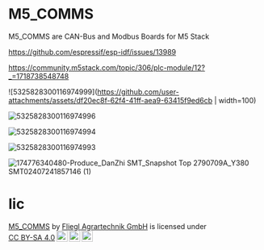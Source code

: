 # M5_COMMS
M5_COMMS are CAN-Bus and Modbus Boards for M5 Stack



<https://github.com/espressif/esp-idf/issues/13989>

<https://community.m5stack.com/topic/306/plc-module/12?_=1718738548748>




![5325828300116974999](https://github.com/user-attachments/assets/df20ec8f-62f4-41ff-aea9-63415f9ed6cb | width=100)

![5325828300116974996](https://github.com/user-attachments/assets/84ce737d-b0ee-4c55-b311-826991d22512)

![5325828300116974994](https://github.com/user-attachments/assets/67820d9d-fa34-4c29-a037-ff9f005b1057)

![5325828300116974993](https://github.com/user-attachments/assets/2f8137bf-8ed6-4aaf-af31-53aff309fcd3)




![174776340480-Produce_DanZhi SMT_Snapshot Top 2790709A_Y380 SMT02407241857146 (1)](https://github.com/user-attachments/assets/eb498241-3f03-4cf4-b5af-d4abe0ab79fa)


# lic
<p xmlns:cc="http://creativecommons.org/ns#" xmlns:dct="http://purl.org/dc/terms/"><a property="dct:title" rel="cc:attributionURL" href="https://github.com/Fliegl-Agrartechnik-GmbH/M5_COMMS">M5_COMMS</a> by <a rel="cc:attributionURL dct:creator" property="cc:attributionName" href="https://github.com/Fliegl-Agrartechnik-GmbH">Fliegl Agrartechnik GmbH</a> is licensed under <a href="https://creativecommons.org/licenses/by-sa/4.0/?ref=chooser-v1" target="_blank" rel="license noopener noreferrer" style="display:inline-block;">CC BY-SA 4.0<img style="height:22px!important;margin-left:3px;vertical-align:text-bottom;" src="https://mirrors.creativecommons.org/presskit/icons/cc.svg?ref=chooser-v1" alt=""><img style="height:22px!important;margin-left:3px;vertical-align:text-bottom;" src="https://mirrors.creativecommons.org/presskit/icons/by.svg?ref=chooser-v1" alt=""><img style="height:22px!important;margin-left:3px;vertical-align:text-bottom;" src="https://mirrors.creativecommons.org/presskit/icons/sa.svg?ref=chooser-v1" alt=""></a></p>
